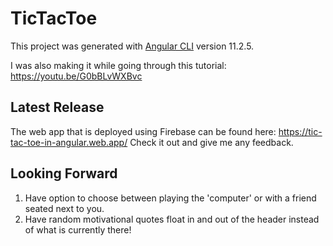# TicTacToe

This project was generated with [Angular CLI](https://github.com/angular/angular-cli) version 11.2.5. 

I was also making it while going through this tutorial: https://youtu.be/G0bBLvWXBvc 

## Latest Release 

The web app that is deployed using Firebase can be found here: https://tic-tac-toe-in-angular.web.app/ 
Check it out and give me any feedback. 

## Looking Forward

1. Have option to choose between playing the 'computer' or with a friend seated next to you.
2. Have random motivational quotes float in and out of the header instead of what is currently there!
